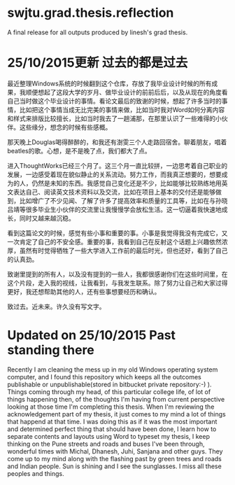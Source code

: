 # swjtu.grad.thesis.reflection
A final release for all outputs produced by linesh's grad thesis.

# 25/10/2015更新 过去的都是过去
最近整理Windows系统的时候翻到这个仓库，存放了我毕业设计时候的所有成果，我顺便想起了这段大学的岁月、做毕业设计的前前后后，以及从现在的角度看自己当时做这个毕业设计的事情。看论文最后的致谢的时候，想起了许多当时的事情，比如把这个事情当成无比完美的事情来做，比如当时我对Word如何分离内容和样式来排版比较擅长，比如当时我去了一趟浦那，在那里认识了一些难得的小伙伴。这些缘分，想念的时候有些感概。

那天晚上Douglas喝得醉醉的，和我还有澍雯三个人走路回宿舍。聊着朋友，唱着beatles的歌。心想，是不是晚了点，我们都大了点。

进入ThoughtWorks已经三个月了。这三个月一直比较拼，一边思考着自己职业的发展，一边感受着现在貌似静止的关系流动。努力工作，而我真正想要的，想要成为的人，仍然是未知的东西。我感觉自己变化还是不少，比如能够比较熟练地用英文表达自己、阅读英文技术资料以及交流，比如在项目上基本的交付还是能够做到，比如增广了不少见闻、了解了许多了提高效率和质量的工具等，比如在与孙晓吕靖等很多毕业生小伙伴的交流里让我慢慢学会放松生活。这一切逼着我快速地成长，同时又越来越沉稳。

看到这篇论文的时候，感觉有些小事和重要的事。小事是我觉得我没有完成它，又一次肯定了自己的不安全感。重要的事，我看到自己在反射这个话题上兴趣依然浓厚，虽然有时觉得牺牲了一些大学进入工作前的最后时光，但也还好，看到了自己的认真劲。

致谢里提到的所有人，以及没有提到的一些人，我都很感谢你们在这些时间里，在这个片段，走入我的视线，让我看到，与我发生联系。除了努力让自己和大家过得更好，我还想帮助其他的人，还有些事想要经历和确认。

致过去。近未来。许久没有写文字。

# Updated on 25/10/2015 Past standing there
Recently I am cleaning the mess up in my old Windows operating system computer, and I found this repository which keeps all the outcomes publishable or unpublishable(stored in bitbucket private repository:-) ). Things coming through my head, of this particular college life, of lot of things happening then, of the thoughts I'm having from current perspective looking at those time I'm completing this thesis. When I'm reviewing the acknowledgement part of my thesis, it just comes to my mind a lot of things that happend at that time. I was doing this as if it was the most important and determined perfect thing that should have been done, I learn how to separate contents and layouts using Word to typeset my thesis, I keep thinking on the Pune streets and roads and buses I've been through, wonderful times with Michal, Dhanesh, Juhi, Sanjana and other guys. They come up to my mind along with the flashing past by green trees and roads and Indian people. Sun is shining and I see the sunglasses. I miss all these peoples and things.

